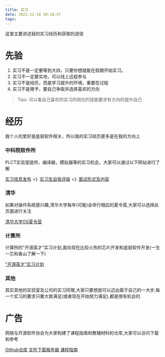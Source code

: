 ```yaml
---
title: 实习
date: 2021-11-18 10:18:47
tags: 
---
```


这里主要讲述我的实习经历和获取的途径

# 先验

1. 实习不是一定要等到大四，只要你想就能在假期开始实习。
2. 实习不一定要实地，可以线上远程参与
3. 实习不是经历，而是学习提升的环境，重要在过程
4. 实习不是赠予，要自己争取并选择喜欢的方向

> Tips: 可以看自己喜欢的实习的岗位的技能要求有方向的提升自己

# 经历

我个人的爱好是底层软件相关，所以我的实习经历更多是在我的方向上

### 中科院软件所

PLCT实验室提供，编译器，模拟器等的实习机会，大家可以通过以下网站进行了解

[实习信息发布](https://zhuanlan.zhihu.com/p/339463598)  =》[实习生自我评级](https://zhuanlan.zhihu.com/p/271626256) =》[面试形式及内容](https://zhuanlan.zhihu.com/p/271625979)

### 清华 

如果对操作系统感兴趣,清华大学每年(可能)会举行相应的夏令营,大家可以选择此页面进行关注

[清华大学OS夏令营](https://github.com/rcore-os/rCore/wiki/os-tutorial-summer-of-code-2020)

### 计算所

计算所的"开源英才"实习计划,面向现在比较火热的芯片开发和底层软件开发(一生一芯和香山了解一下)

["开源英才"实习计划](https://www.aliyundrive.com/s/wGAAEWC7YqV)

### 其他

其实其他的实验室及公司的实习同理,大家只要想就可以迈出属于自己的一大步,每一个实习的要求只要大致满足(或者现在开始努力满足),都是很有机会的

# 广告

网络与开源软件协会为大家构建了课程指南和教辅材料的仓库,大家可以访问下载和参考

[Github仓库](https://github.com/NAOSI-DLUT/DLUT_SE_Courses)   [文件下载服务器](http://file.dingisoul.cn/)  [课程指南](https://naosi-dlut.github.io/DLUT_SE_Courses/)